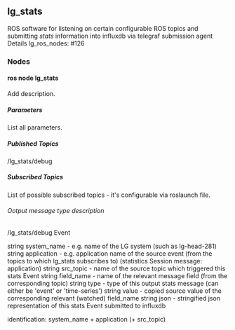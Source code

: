 lg\_stats
---------

ROS software for listening on certain configurable ROS topics and submitting
*stats* information into influxdb via telegraf submission agent
Details lg_ros_nodes: #126

### Nodes

#### ros node lg_stats

Add description.

##### Parameters
List all parameters.

##### Published Topics
/lg_stats/debug

##### Subscribed Topics
List of possible subscribed topics - it's configurable via roslaunch file.

###### Ootput message type description
 /lg_stats/debug Event
 
string system_name - e.g. name of the LG system (such as lg-head-281)
string application - e.g. application name of the source event (from the topics to which lg_stats
    subscribes to) (statistics Session message: application)
string src_topic - name of the source topic which triggered this stats Event
string field_name - name of the relevant message field (from the corresponding topic)
string type - type of this output stats message (can either be 'event' or 'time-series')
string value - copied source value of the corresponding relevant (watched) field_name
string json - stringified json representation of this stats Event submitted to influxdb

identification: system_name + application (+ src_topic)
